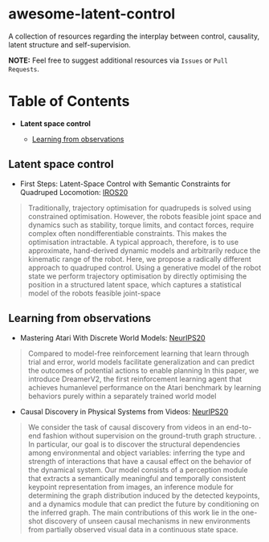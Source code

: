 # awesome-latent-control
A collection of resources regarding the interplay between control, causality, latent structure and self-supervision.

**NOTE:** Feel free to suggest additional resources via `Issues` or `Pull Requests`.

# Table of Contents

* **Latent space control**

	* [Learning from observations](#world-models)


## Latent space control

*  First Steps: Latent-Space Control with Semantic Constraints for Quadruped Locomotion: [IROS20](https://arxiv.org/pdf/2007.01520.pdf)
> Traditionally, trajectory optimisation for quadrupeds is solved using constrained optimisation. However, the robots feasible joint space and dynamics such as stability, torque limits, and contact forces, require complex often nondifferentiable constraints. This makes the optimisation intractable. A typical approach, therefore, is to use approximate, hand-derived dynamic models and arbitrarily reduce the kinematic range of the robot. Here, we propose a radically different approach to quadruped control. Using a generative model of the robot state we perform trajectory optimisation by directly optimising the position in a structured latent space, which captures a statistical model of the robots feasible joint-space

## Learning from observations

* Mastering Atari With Discrete World Models: [NeurIPS20](https://arxiv.org/pdf/2010.02193.pdf)

> Compared to model-free reinforcement learning that learn through trial and error, world models  facilitate generalization and can predict the outcomes of potential actions to enable planning In this paper, we introduce DreamerV2, the first reinforcement learning agent that achieves humanlevel performance on the Atari benchmark by learning behaviors purely within a separately trained world model

* Causal Discovery in Physical Systems from Videos: [NeurIPS20](https://arxiv.org/pdf/2010.02193.pdf)

> We consider the task of causal discovery from videos in an end-to-end fashion without supervision on the ground-truth graph structure. . In particular, our goal is to discover the structural dependencies among environmental and object variables: inferring the type and strength of interactions that have a causal effect on the behavior of the dynamical system. Our model consists of a perception module that extracts a semantically meaningful and temporally consistent keypoint representation from images, an inference module for determining the graph distribution induced by the detected keypoints, and a dynamics module that can predict the future by conditioning on the inferred graph. The main contributions of this work lie in the one-shot discovery of unseen causal mechanisms in new environments from partially observed visual data in a continuous state space.





